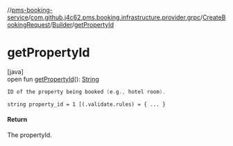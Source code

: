 //[pms-booking-service](../../../../index.md)/[com.github.j4c62.pms.booking.infrastructure.provider.grpc](../../index.md)/[CreateBookingRequest](../index.md)/[Builder](index.md)/[getPropertyId](get-property-id.md)

# getPropertyId

[java]\
open fun [getPropertyId](get-property-id.md)(): [String](https://docs.oracle.com/en/java/javase/23/docs/api/java.base/java/lang/String.html)

```kotlin
ID of the property being booked (e.g., hotel room).

```
`string property_id = 1 [(.validate.rules) = { ... }`

#### Return

The propertyId.